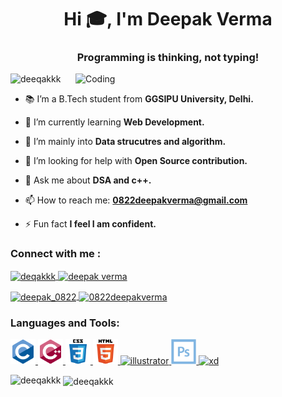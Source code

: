 <h1 align="center">Hi 🎓, I'm Deepak Verma</h1>
<h3 align="center">Programming is thinking, not typing!</h3>
<img align="right" alt="Coding" width="400" src="https://user-images.githubusercontent.com/78724676/107845321-998ad500-6e00-11eb-8f60-a90db837bdb2.gif">

<p align="left"> <img src="https://komarev.com/ghpvc/?username=deeqakkk&label=Profile%20views&color=0e75b6&style=flat" alt="deeqakkk" /> </p>

- 📚 I’m a B.Tech student from **GGSIPU University, Delhi.**

- 🌱 I’m currently learning **Web Development.**

- 👯 I’m mainly into **Data strucutres and algorithm.**

- 🤝 I’m looking for help with **Open Source contribution.**

- 💬 Ask me about **DSA and c++.**

- 📫 How to reach me: **0822deepakverma@gmail.com**

- ⚡ Fun fact **I feel I am confident.**

<h3 align="left">Connect with me  : </h3>
<p align="left">
<a href="https://twitter.com/deeqakkk" target="blank"><img align="center" src="https://cdn.jsdelivr.net/npm/simple-icons@3.0.1/icons/twitter.svg" alt="deqakkk" height="30" width="40" >
<a href="https://linkedin.com/in/deepak verma" target="blank"><img align="center" src="https://cdn.jsdelivr.net/npm/simple-icons@3.0.1/icons/linkedin.svg" alt="deepak verma" height="30" width="40" >


<a href="https://www.codechef.com/users/deepak_0822" target="blank"><img align="center" src="https://cdn.jsdelivr.net/npm/simple-icons@3.1.0/icons/codechef.svg" alt="deepak_0822" height="30" width="40" >
<a href="https://www.hackerrank.com/0822deepakverma" target="blank"><img align="center" src="https://cdn.jsdelivr.net/npm/simple-icons@3.0.1/icons/hackerrank.svg" alt="0822deepakverma" height="30" width="40" /></a>



<h3 align="left">Languages and Tools:</h3>
<p align="left"> <a href="https://www.cprogramming.com/" target="_blank"> <img src="https://raw.githubusercontent.com/devicons/devicon/master/icons/c/c-original.svg" alt="c" width="40" height="40"/> </a> <a href="https://www.w3schools.com/cpp/" target="_blank"> <img src="https://raw.githubusercontent.com/devicons/devicon/master/icons/cplusplus/cplusplus-original.svg" alt="cplusplus" width="40" height="40"/> </a> <a href="https://www.w3schools.com/css/" target="_blank"> <img src="https://raw.githubusercontent.com/devicons/devicon/master/icons/css3/css3-original-wordmark.svg" alt="css3" width="40" height="40"/> </a> <a href="https://www.w3.org/html/" target="_blank"> <img src="https://raw.githubusercontent.com/devicons/devicon/master/icons/html5/html5-original-wordmark.svg" alt="html5" width="40" height="40"/> </a> <a href="https://www.adobe.com/in/products/illustrator.html" target="_blank"> <img src="https://www.vectorlogo.zone/logos/adobe_illustrator/adobe_illustrator-icon.svg" alt="illustrator" width="40" height="40"/> </a> <a href="https://www.photoshop.com/en" target="_blank"> <img src="https://raw.githubusercontent.com/devicons/devicon/master/icons/photoshop/photoshop-line.svg" alt="photoshop" width="40" height="40"/> </a> <a href="https://www.adobe.com/products/xd.html" target="_blank"> <img src="https://cdn.worldvectorlogo.com/logos/adobe-xd.svg" alt="xd" width="40" height="40"/> </a> </p>

<p><img align="left" src="https://github-readme-stats.vercel.app/api/top-langs?username=deeqakkk&show_icons=true&locale=en&layout=compact" alt="deeqakkk" /></p>

<p>&nbsp;<img align="center" src="https://github-readme-stats.vercel.app/api?username=deeqakkk&show_icons=true&locale=en" alt="deeqakkk" /></p>

